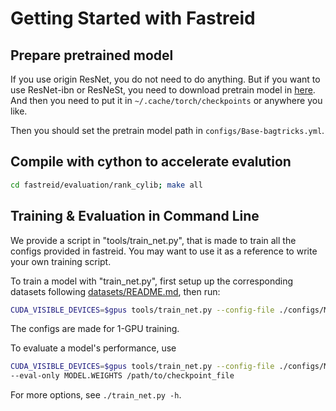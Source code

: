 # Getting Started with Fastreid

## Prepare pretrained model

If you use origin ResNet, you do not need to do anything. But if you want to use ResNet-ibn or ResNeSt, you need to download pretrain model in [here](https://drive.google.com/open?id=1thS2B8UOSBi_cJX6zRy6YYRwz_nVFI_S).
And then you need to put it in `~/.cache/torch/checkpoints` or anywhere you like.

Then you should set the pretrain model path in `configs/Base-bagtricks.yml`.

## Compile with cython to accelerate evalution

```bash
cd fastreid/evaluation/rank_cylib; make all
```

## Training & Evaluation in Command Line

We provide a script in "tools/train_net.py", that is made to train all the configs provided in fastreid.
You may want to use it as a reference to write your own training script.

To train a model with "train_net.py", first setup up the corresponding datasets following [datasets/README.md](https://github.com/JDAI-CV/fast-reid/tree/master/datasets), then run:

```bash
CUDA_VISIBLE_DEVICES=$gpus tools/train_net.py --config-file ./configs/Market1501/bagtricks_R50.yml
```

The configs are made for 1-GPU training.

To evaluate a model's performance, use

```bash
CUDA_VISIBLE_DEVICES=$gpus tools/train_net.py --config-file ./configs/Market1501/bagtricks_R50.yml \
--eval-only MODEL.WEIGHTS /path/to/checkpoint_file
```

For more options, see `./train_net.py -h`.
